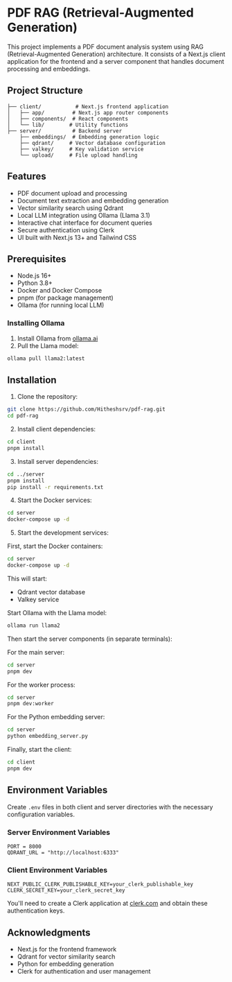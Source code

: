 # PDF RAG (Retrieval-Augmented Generation)

This project implements a PDF document analysis system using RAG (Retrieval-Augmented Generation) architecture. It consists of a Next.js client application for the frontend and a server component that handles document processing and embeddings.

## Project Structure

```
├── client/           # Next.js frontend application
│   ├── app/         # Next.js app router components
│   ├── components/  # React components
│   └── lib/        # Utility functions
├── server/          # Backend server
    ├── embeddings/  # Embedding generation logic
    ├── qdrant/     # Vector database configuration
    ├── valkey/     # Key validation service
    └── upload/     # File upload handling
```

## Features

- PDF document upload and processing
- Document text extraction and embedding generation
- Vector similarity search using Qdrant
- Local LLM integration using Ollama (Llama 3.1)
- Interactive chat interface for document queries
- Secure authentication using Clerk
- UI built with Next.js 13+ and Tailwind CSS

## Prerequisites

- Node.js 16+
- Python 3.8+
- Docker and Docker Compose
- pnpm (for package management)
- Ollama (for running local LLM)

### Installing Ollama
1. Install Ollama from [ollama.ai](https://ollama.ai)
2. Pull the Llama model:
```bash
ollama pull llama2:latest
```

## Installation

1. Clone the repository:
```bash
git clone https://github.com/Hitheshsrv/pdf-rag.git
cd pdf-rag
```

2. Install client dependencies:
```bash
cd client
pnpm install
```

3. Install server dependencies:
```bash
cd ../server
pnpm install
pip install -r requirements.txt
```

4. Start the Docker services:
```bash
cd server
docker-compose up -d
```

5. Start the development services:

First, start the Docker containers:
```bash
cd server
docker-compose up -d
```

This will start:
- Qdrant vector database
- Valkey service

Start Ollama with the Llama model:
```bash
ollama run llama2
```

Then start the server components (in separate terminals):

For the main server:
```bash
cd server
pnpm dev
```

For the worker process:
```bash
cd server
pnpm dev:worker
```

For the Python embedding server:
```bash
cd server
python embedding_server.py
```

Finally, start the client:
```bash
cd client
pnpm dev
```

## Environment Variables

Create `.env` files in both client and server directories with the necessary configuration variables.

### Server Environment Variables
```env
PORT = 8000
QDRANT_URL = "http://localhost:6333"
```

### Client Environment Variables
```env
NEXT_PUBLIC_CLERK_PUBLISHABLE_KEY=your_clerk_publishable_key
CLERK_SECRET_KEY=your_clerk_secret_key
```

You'll need to create a Clerk application at [clerk.com](https://clerk.com) and obtain these authentication keys.

## Acknowledgments

- Next.js for the frontend framework
- Qdrant for vector similarity search
- Python for embedding generation
- Clerk for authentication and user management
